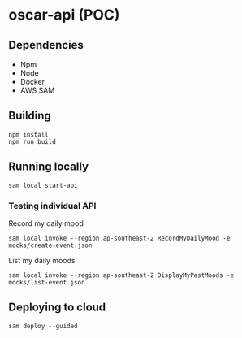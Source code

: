 # oscar-api (POC)

## Dependencies

- Npm
- Node
- Docker
- AWS SAM

## Building

```
npm install
npm run build
```

## Running locally

```
sam local start-api
```

### Testing individual API

Record my daily mood

```
sam local invoke --region ap-southeast-2 RecordMyDailyMood -e mocks/create-event.json
```

List my daily moods

```
sam local invoke --region ap-southeast-2 DisplayMyPastMoods -e mocks/list-event.json
```

## Deploying to cloud

```
sam deploy --guided
```
